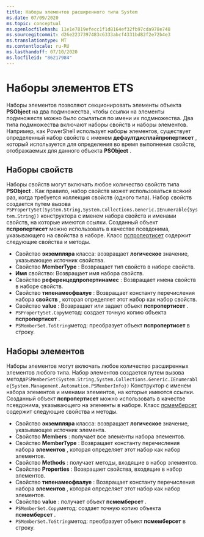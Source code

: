 ```yaml
---
title: Наборы элементов расширенного типа System
ms.date: 07/09/2020
ms.topic: conceptual
ms.openlocfilehash: 11e1e7819efecc1f1d8164ef32fb97cda978e748
ms.sourcegitcommit: d26e2237397483c6333abcf4331bd82f2e72b4e3
ms.translationtype: MT
ms.contentlocale: ru-RU
ms.lasthandoff: 07/10/2020
ms.locfileid: "86217984"
---
```

# <a name="ets-member-sets"></a>Наборы элементов ETS

Наборы элементов позволяют секционировать элементы объекта **PSObject** на два подмножества, чтобы ссылки на элементы подмножеств можно было ссылаться по имени их подмножества. Два типа подмножества включают наборы свойств и наборы элементов. Например, как PowerShell использует наборы элементов, существует определенный набор свойств с именем **дефаултдисплайпропертисет** , который используется для определения во время выполнения свойств, отображаемых для данного объекта **PSObject** .

## <a name="property-sets"></a>Наборы свойств

Наборы свойств могут включать любое количество свойств типа **PSObject** . Как правило, набор свойств может использоваться всякий раз, когда требуется коллекция свойств (одного типа). Набор свойств создается путем вызова `PSPropertySet(System.String,System.Collections.Generic.IEnumerable{System.String})` конструктора с именем набора свойств и именами свойств, на которые имеются ссылки. Созданный объект **пспропертисет** можно использовать в качестве псевдонима, указывающего на свойства в наборе. Класс [пспропертисет](/dotnet/api/system.management.automation.pspropertyset) содержит следующие свойства и методы.

- Свойство **экземпляра** класса: возвращает **логическое** значение, указывающее источник свойства.
- Свойство **MemberType** : Возвращает тип свойств в наборе свойств.
- **Имя** свойство: Возвращает имя набора свойств.
- Свойство **референцедпропертинамес** : Возвращает имена свойств в наборе свойств.
- Свойство **типенамеофвалуе** : Возвращает константу перечисления набора **свойств** , которая определяет этот набор как набор свойств.
- Свойство **value** : Возвращает или задает объект **пспропертисет** .
- `PSPropertySet.Copy`метод: создает точную копию объекта **пспропертисет** .
- `PSMemberSet.ToString`метод: преобразует объект **пспропертисет** в строку.

## <a name="member-sets"></a>Наборы элементов

Наборы элементов могут включать любое количество расширенных элементов любого типа. Набор элементов создается путем вызова метода`PSMemberSet(System.String,System.Collections.Generic.IEnumerable{System.Management.Automation.PSMemberInfo})`
Конструктор с именем набора элементов и именами элементов, на которые имеются ссылки. Созданный объект **пспропертисет** можно использовать в качестве псевдонима, указывающего на элементы в наборе. Класс [псмемберсет](/dotnet/api/system.management.automation.psmemberset) содержит следующие свойства и методы.

- Свойство **экземпляра** класса: возвращает **логическое** значение, указывающее источник элемента.
- Свойство **Members** : получает все элементы набора элементов.
- Свойство **MemberType** : Возвращает константу перечисления набора **элементов** , которая определяет этот набор как набор элементов.
- Свойство **Methods** : получает методы, входящие в набор элементов.
- Свойство **Properties** : Возвращает свойства, входящие в набор элементов.
- Свойство **типенамеофвалуе** : Возвращает константу перечисления набора **элементов** , которая определяет этот набор как набор элементов.
- Свойство **value** : получает объект **псмемберсет** .
- `PSMemberSet.Copy`метод: создает точную копию объекта **псмемберсет** .
- `PSMemberSet.ToString`метод: преобразует объект **псмемберсет** в строку.
